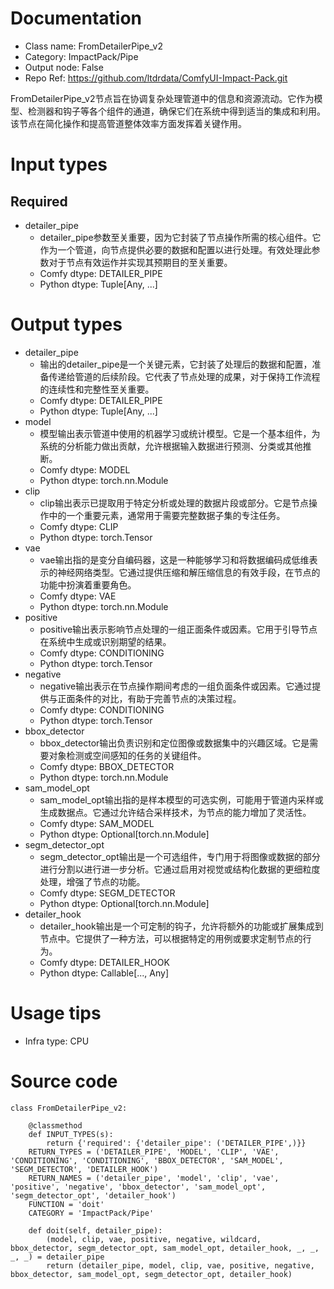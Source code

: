 # Documentation
- Class name: FromDetailerPipe_v2
- Category: ImpactPack/Pipe
- Output node: False
- Repo Ref: https://github.com/ltdrdata/ComfyUI-Impact-Pack.git

FromDetailerPipe_v2节点旨在协调复杂处理管道中的信息和资源流动。它作为模型、检测器和钩子等各个组件的通道，确保它们在系统中得到适当的集成和利用。该节点在简化操作和提高管道整体效率方面发挥着关键作用。

# Input types
## Required
- detailer_pipe
    - detailer_pipe参数至关重要，因为它封装了节点操作所需的核心组件。它作为一个管道，向节点提供必要的数据和配置以进行处理。有效处理此参数对于节点有效运作并实现其预期目的至关重要。
    - Comfy dtype: DETAILER_PIPE
    - Python dtype: Tuple[Any, ...]

# Output types
- detailer_pipe
    - 输出的detailer_pipe是一个关键元素，它封装了处理后的数据和配置，准备传递给管道的后续阶段。它代表了节点处理的成果，对于保持工作流程的连续性和完整性至关重要。
    - Comfy dtype: DETAILER_PIPE
    - Python dtype: Tuple[Any, ...]
- model
    - 模型输出表示管道中使用的机器学习或统计模型。它是一个基本组件，为系统的分析能力做出贡献，允许根据输入数据进行预测、分类或其他推断。
    - Comfy dtype: MODEL
    - Python dtype: torch.nn.Module
- clip
    - clip输出表示已提取用于特定分析或处理的数据片段或部分。它是节点操作中的一个重要元素，通常用于需要完整数据子集的专注任务。
    - Comfy dtype: CLIP
    - Python dtype: torch.Tensor
- vae
    - vae输出指的是变分自编码器，这是一种能够学习和将数据编码成低维表示的神经网络类型。它通过提供压缩和解压缩信息的有效手段，在节点的功能中扮演着重要角色。
    - Comfy dtype: VAE
    - Python dtype: torch.nn.Module
- positive
    - positive输出表示影响节点处理的一组正面条件或因素。它用于引导节点在系统中生成或识别期望的结果。
    - Comfy dtype: CONDITIONING
    - Python dtype: torch.Tensor
- negative
    - negative输出表示在节点操作期间考虑的一组负面条件或因素。它通过提供与正面条件的对比，有助于完善节点的决策过程。
    - Comfy dtype: CONDITIONING
    - Python dtype: torch.Tensor
- bbox_detector
    - bbox_detector输出负责识别和定位图像或数据集中的兴趣区域。它是需要对象检测或空间感知的任务的关键组件。
    - Comfy dtype: BBOX_DETECTOR
    - Python dtype: torch.nn.Module
- sam_model_opt
    - sam_model_opt输出指的是样本模型的可选实例，可能用于管道内采样或生成数据点。它通过允许结合采样技术，为节点的能力增加了灵活性。
    - Comfy dtype: SAM_MODEL
    - Python dtype: Optional[torch.nn.Module]
- segm_detector_opt
    - segm_detector_opt输出是一个可选组件，专门用于将图像或数据的部分进行分割以进行进一步分析。它通过启用对视觉或结构化数据的更细粒度处理，增强了节点的功能。
    - Comfy dtype: SEGM_DETECTOR
    - Python dtype: Optional[torch.nn.Module]
- detailer_hook
    - detailer_hook输出是一个可定制的钩子，允许将额外的功能或扩展集成到节点中。它提供了一种方法，可以根据特定的用例或要求定制节点的行为。
    - Comfy dtype: DETAILER_HOOK
    - Python dtype: Callable[..., Any]

# Usage tips
- Infra type: CPU

# Source code
```
class FromDetailerPipe_v2:

    @classmethod
    def INPUT_TYPES(s):
        return {'required': {'detailer_pipe': ('DETAILER_PIPE',)}}
    RETURN_TYPES = ('DETAILER_PIPE', 'MODEL', 'CLIP', 'VAE', 'CONDITIONING', 'CONDITIONING', 'BBOX_DETECTOR', 'SAM_MODEL', 'SEGM_DETECTOR', 'DETAILER_HOOK')
    RETURN_NAMES = ('detailer_pipe', 'model', 'clip', 'vae', 'positive', 'negative', 'bbox_detector', 'sam_model_opt', 'segm_detector_opt', 'detailer_hook')
    FUNCTION = 'doit'
    CATEGORY = 'ImpactPack/Pipe'

    def doit(self, detailer_pipe):
        (model, clip, vae, positive, negative, wildcard, bbox_detector, segm_detector_opt, sam_model_opt, detailer_hook, _, _, _, _) = detailer_pipe
        return (detailer_pipe, model, clip, vae, positive, negative, bbox_detector, sam_model_opt, segm_detector_opt, detailer_hook)
```